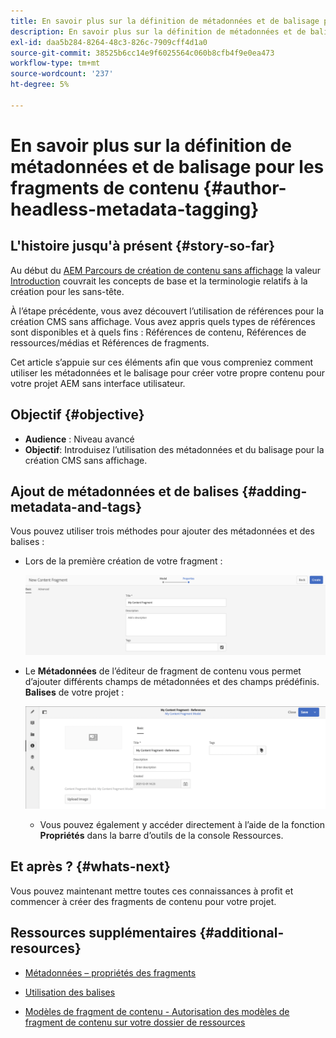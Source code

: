 ```yaml
---
title: En savoir plus sur la définition de métadonnées et de balisage pour les fragments de contenu
description: En savoir plus sur la définition de métadonnées et de balisage pour les fragments de contenu
exl-id: daa5b284-8264-48c3-826c-7909cff4d1a0
source-git-commit: 38525b6cc14e9f6025564c060b8cfb4f9e0ea473
workflow-type: tm+mt
source-wordcount: '237'
ht-degree: 5%

---
```


# En savoir plus sur la définition de métadonnées et de balisage pour les fragments de contenu {#author-headless-metadata-tagging}

## L&#39;histoire jusqu&#39;à présent {#story-so-far}

Au début du [AEM Parcours de création de contenu sans affichage](overview.md) la valeur [Introduction](introduction.md) couvrait les concepts de base et la terminologie relatifs à la création pour les sans-tête.

À l’étape précédente, vous avez découvert l’utilisation de références pour la création CMS sans affichage. Vous avez appris quels types de références sont disponibles et à quels fins : Références de contenu, Références de ressources/médias et Références de fragments.

Cet article s’appuie sur ces éléments afin que vous compreniez comment utiliser les métadonnées et le balisage pour créer votre propre contenu pour votre projet AEM sans interface utilisateur.

## Objectif {#objective}

* **Audience** : Niveau avancé
* **Objectif**: Introduisez l’utilisation des métadonnées et du balisage pour la création CMS sans affichage.

## Ajout de métadonnées et de balises {#adding-metadata-and-tags}

Vous pouvez utiliser trois méthodes pour ajouter des métadonnées et des balises :

* Lors de la première création de votre fragment :

   ![Créer un fragment de contenu - indiquez le nom](/help/journey-headless/author/assets/headless-journey-author-content-fragment-03.png)

* Le **Métadonnées** de l’éditeur de fragment de contenu vous permet d’ajouter différents champs de métadonnées et des champs prédéfinis. **Balises** de votre projet :

   ![Éditeur de fragment de contenu - Métadonnées](/help/journey-headless/author/assets/headless-journey-author-metadata-01.png)

   * Vous pouvez également y accéder directement à l’aide de la fonction **Propriétés** dans la barre d’outils de la console Ressources.

## Et après ? {#whats-next}

Vous pouvez maintenant mettre toutes ces connaissances à profit et commencer à créer des fragments de contenu pour votre projet.

## Ressources supplémentaires {#additional-resources}

* [Métadonnées – propriétés des fragments](/help/assets/content-fragments/content-fragments-metadata.md)

* [Utilisation des balises](/help/sites-authoring/tags.md)

* [Modèles de fragment de contenu - Autorisation des modèles de fragment de contenu sur votre dossier de ressources](/help/assets/content-fragments/content-fragments-models.md#allowing-content-fragment-models-assets-folder)

